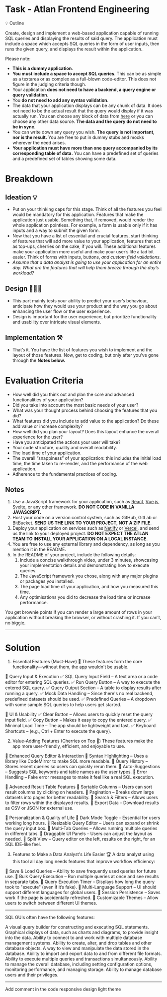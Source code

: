 # **Task - Atlan Frontend Engineering**

<aside>
💡 Outline

Create, design and implement a web-based application capable of running SQL queries and displaying the results of said query. The application must include a space which accepts SQL queries in the form of user inputs, then runs the given query, and displays the result within the application..

</aside>

Please note:

- **This is a dummy application**.
- **You must include a space to accept SQL queries**. This can be as simple as a textarea or as complex as a full-blown code-editor. This does not figure in the judging criteria though.
- Your application **does not need to have a backend, a query engine or query validation**.
- You **do not need to add any syntax validation**.
- The data that your application displays can be any chunk of data. It does not need to be the actual result that the query would display if it was actually run. You can choose any block of data from [here](https://github.com/graphql-compose/graphql-compose-examples/tree/master/examples/northwind/data/csv) or you can choose any other data source. **The data and the query do not need to be in sync**.
- You can write down any query you wish. **The query is not important, nor is the result.** You are free to put in dummy stubs and mocks wherever the need arises.
- **Your application must have more than one query accompanied by its corresponding table of data.** You can have a predefined set of queries and a predefined set of tables showing some data.

# Breakdown

## Ideation 💡

- Put on your thinking caps for this stage. Think of all the features you feel would be mandatory for this application. Features that make the application just usable. Something that, if removed, would render the whole application pointless. For example, a form is usable only if it has inputs and a way to submit the given form.
- Now that you have a list of essential and crucial features, start thinking of features that will add more value to your application, features that act as top-ups, cherries on the cake, if you will. These additional features make your application more useful and make your user’s life a tad bit easier. Think of forms with inputs, buttons, _and custom field validations_.
- _Assume that a data analyst is going to use your application for an entire day. What are the features that will help them breeze through the day’s workload?_

## Design 🧑🏻‍🎨

- This part mainly tests your ability to predict your user’s behaviour, anticipate how they would use your product and the way you go about enhancing the user flow or the user experience.
- Design is important for the user experience, but prioritize functionality and usability over intricate visual elements.

## Implementation ⚒️

- That’s it. You have the list of features you wish to implement and the layout of those features. Now, get to coding, but only after you’ve gone through the **Notes below.**

# Evaluation Criteria

- How well did you think out and plan the core and advanced functionalities of your application?
- Did you take into account the most basic needs of your user?
- What was your thought process behind choosing the features that you did?
- What features did you include to add value to the application? Do these add value or increase complexity?
- How well did you plan your layout? Does this layout enhance the overall experience for the user?
- Have you anticipated the actions your user will take?
- Your code structure, quality and overall readability.
- The load time of your application.
- The overall “snappiness” of your application: this includes the initial load time, the time taken to re-render, and the performance of the web application.
- Adherence to the fundamental practices of coding.

## Notes

1. Use a JavaScript framework for your application, such as [React](https://reactjs.org/), [Vue.js](https://vuejs.org/), [Svelte](https://svelte.dev/), or any other framework. **DO NOT CODE IN VANILLA JAVASCRIPT.**
2. Host your code on a version control system, such as GitHub, GitLab or BitBucket. **SEND US THE LINK TO YOUR PROJECT, NOT A ZIP FILE.**
3. Deploy your application on services such as [Netlify](https://www.netlify.com/) or [Vercel](https://vercel.com/), and send us the link to your deployed project. **DO NOT EXPECT THE ATLAN TEAM TO INSTALL YOUR APPLICATION ON A LOCAL INSTANCE.**
4. You are free to use any external library and dependency, as long as you mention it in the README.
5. In the README of your project, include the following details:
   1. Include a concise walkthrough video, under 3 minutes, showcasing your implementation details and demonstrating how to execute queries.
   2. The JavaScript framework you chose, along with any major plugins or packages you installed.
   3. The page load time of your application, and how you measured this time.
   4. Any optimisations you did to decrease the load time or increase performance.

You get brownie points if you can render a large amount of rows in your application without breaking the browser, or without crashing it. If you can’t, no biggie.

---

# Solution

1. Essential Features (Must-Have) 🚀
   These features form the core functionality—without them, the app wouldn't be usable.

🔹 Query Input & Execution
✅ SQL Query Input Field – A text area or a code editor for entering SQL queries.
✅ Run Query Button – A way to execute the entered SQL query.
✅ Query Output Section – A table to display results after running a query.
✅ Mock Data Handling – Since there's no real backend, predefined datasets should be used.
✅ Predefined Queries – A dropdown with some sample SQL queries to help users get started.

🔹 UI & Usability
✅ Clear Button – Allows users to quickly reset the query input field.
✅ Copy Button – Makes it easy to copy the entered query.
✅ Minimal Load Time – The app should be lightweight and fast.
✅ Keyboard Shortcuts – (e.g., Ctrl + Enter to execute the query).

2. Value-Adding Features (Cherries on Top 🍒)
   These features make the app more user-friendly, efficient, and enjoyable to use.

🔹 Enhanced Query Editor & Interaction
🔹 Syntax Highlighting – Uses a library like CodeMirror to make SQL more readable.
🔹 Query History – Stores recent queries so users can quickly rerun them.
🔹 Auto-Suggestions – Suggests SQL keywords and table names as the user types.
🔹 Error Handling – Fake error messages to make it feel like a real SQL execution.

🔹 Advanced Result Table Features
🔹 Sortable Columns – Users can sort result columns by clicking on headers.
🔹 Pagination – Breaks down large datasets into pages for better readability.
🔹 Search & Filters – Allows users to filter rows within the displayed results.
🔹 Export Data – Download results as CSV or JSON for external use.

🔹 Personalization & Quality of Life
🔹 Dark Mode Toggle – Essential for users working long hours.
🔹 Resizable Query Editor – Users can expand or shrink the query input box.
🔹 Multi-Tab Queries – Allows running multiple queries in different tabs.
🔹 Draggable UI Panels – Users can adjust the layout as needed.
🔹 Split View – Query editor on the left, results on the right, for an SQL IDE-like feel.

3. Features to Make a Data Analyst's Life Easier 🏆
   A data analyst using this tool all day long needs features that improve workflow efficiency:

🔹 Save & Load Queries – Ability to save frequently used queries for future use.
🔹 Bulk Query Execution – Run multiple queries at once and see results in separate tabs.
🔹 Query Execution Timer – Displays how long the query took to "execute" (even if it’s fake).
🔹 Multi-Language Support – UI should support different languages for global users.
🔹 Session Persistence – Saves work if the page is accidentally refreshed.
🔹 Customizable Themes – Allow users to switch between different UI themes.

---

SQL GUIs often have the following features:

A visual query builder for constructing and executing SQL statements.
Graphical displays of data, such as charts and diagrams, to provide insight into the data.
Ability to connect to and work with multiple database management systems.
Ability to create, alter, and drop tables and other database objects.
A way to view and manipulate the data stored in the database.
Ability to import and export data to and from different file formats.
Ability to execute multiple queries and transactions simultaneously.
Ability to manage the overall database, including setting configuration options, monitoring performance, and managing storage.
Ability to manage database users and their privileges.

---

Add comment in the code
responsive design
light theme
